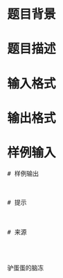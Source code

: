 

# 题目背景



# 题目描述



# 输入格式



# 输出格式



# 样例输入


<pre>
# 样例输出


<pre>
# 提示



# 来源


<p>
驴蛋蛋的脑冻
</p>
<p>
<img src="/upload/image/20170120/20170120170659_88898.png" alt=""/>
</p>
